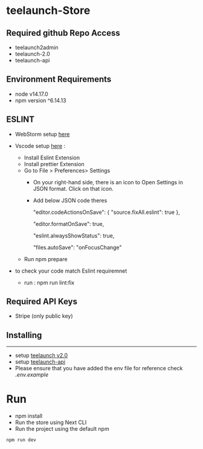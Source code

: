 # teelaunch-Store

## Required github Repo Access

* teelaunch2admin
* teelaunch-2.0
* teelaunch-api

## Environment Requirements

* node v14.17.0
* npm version ^6.14.13

## ESLINT

* WebStorm setup [here](https://www.jetbrains.com/help/webstorm/eslint.html)
* Vscode setup [here](https://daveceddia.com/vscode-use-eslintrc/) :

  * Install Eslint Extension
  * Install prettier Extension
  * Go to File > Preferences> Settings
    * On your right-hand side, there is an icon to Open Settings in JSON format. Click on that icon.
    * Add below JSON code theres

      "editor.codeActionsOnSave": { "source.fixAll.eslint": true },

      "editor.formatOnSave": true,

      "eslint.alwaysShowStatus": true,

      "files.autoSave": "onFocusChange"
  * Run npm prepare
* to check your code match Eslint requiremnet
  * run : npm run lint:fix

## Required API Keys

* Stripe (only public key)

## Installing

____

* setup [teelaunch v2.0](https://github.com/teelaunch-dev/teelaunch-2.0)
* setup [teelaunch-api](https://github.com/teelaunch-dev/teelaunch-api])
* Please ensure that you have added the env file for reference check _.env.example_

# Run

* npm install
* Run the store using Next CLI
* Run the project using the default npm

```
npm run dev
```

